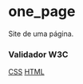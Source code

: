 # one_page
Site de uma página.



### Validador W3C

[CSS](https://jigsaw.w3.org/css-validator/)
[HTML](https://validator.w3.org/)